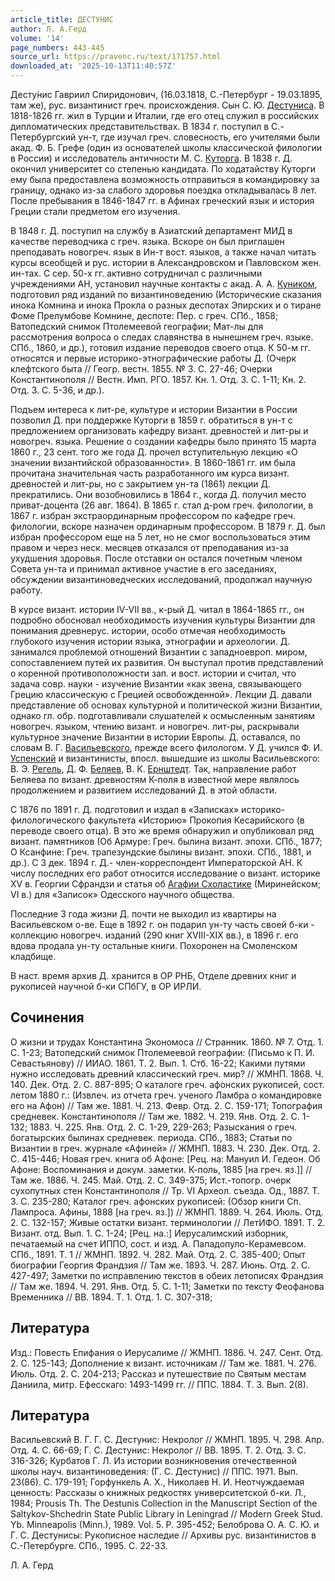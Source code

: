```yaml
---
article_title: ДЕСТУНИС
author: Л. А.Герд
volume: '14'
page_numbers: 443-445
source_url: https://pravenc.ru/text/171757.html
downloaded_at: '2025-10-13T11:40:57Z'
---
```


Десту́нис Гавриил Спиридонович, (16.03.1818, С.-Петербург - 19.03.1895, там же), рус. византинист греч. происхождения. Сын С. Ю. [Дестуниса](https://pravenc.ru/text/Дестуниса.html). В 1818-1826 гг. жил в Турции и Италии, где его отец служил в российских дипломатических представительствах. В 1834 г. поступил в С.-Петербургский ун-т, где изучал греч. словесность, его учителями были акад. Ф. Б. Грефе (один из основателей школы классической филологии в России) и исследователь античности М. С. [Куторга](https://pravenc.ru/text/Куторга.html). В 1838 г. Д. окончил университет со степенью кандидата. По ходатайству Куторги ему была предоставлена возможность отправиться в командировку за границу, однако из-за слабого здоровья поездка откладывалась 8 лет. После пребывания в 1846-1847 гг. в Афинах греческий язык и история Греции стали предметом его изучения.

В 1848 г. Д. поступил на службу в Азиатский департамент МИД в качестве переводчика с греч. языка. Вскоре он был приглашен преподавать новогреч. язык в Ин-т вост. языков, а также начал читать курсы всеобщей и рус. истории в Александровском и Павловском жен. ин-тах. С сер. 50-х гг. активно сотрудничал с различными учреждениями АН, установил научные контакты с акад. А. А. [Куником](https://pravenc.ru/text/Куником.html), подготовил ряд изданий по византиноведению (Исторические сказания инока Комнина и инока Прокла о разных деспотах Эпирских и о тиране Фоме Прелумбове Комнине, деспоте: Пер. с греч. СПб., 1858; Ватопедский снимок Птолемеевой географии; Мат-лы для рассмотрения вопроса о следах славянства в нынешнем греч. языке. СПб., 1860, и др.), готовил издание переводов своего отца. К 50-м гг. относятся и первые историко-этнографические работы Д. (Очерк клефтского быта // Геогр. вестн. 1855. № 3. С. 27-46; Очерки Константинополя // Вестн. Имп. РГО. 1857. Кн. 1. Отд. 3. С. 1-11; Кн. 2. Отд. 3. С. 5-36, и др.).

Подъем интереса к лит-ре, культуре и истории Византии в России позволил Д. при поддержке Куторги в 1859 г. обратиться в ун-т с предложением организовать кафедру визант. древностей и лит-ры и новогреч. языка. Решение о создании кафедры было принято 15 марта 1860 г., 23 сент. того же года Д. прочел вступительную лекцию «О значении византийской образованности». В 1860-1861 гг. им была прочитана значительная часть разработанного им курса визант. древностей и лит-ры, но с закрытием ун-та (1861) лекции Д. прекратились. Они возобновились в 1864 г., когда Д. получил место приват-доцента (26 авг. 1864). В 1865 г. стал д-ром греч. филологии, в 1867 г. избран экстраординарным профессором по кафедре греч. филологии, вскоре назначен ординарным профессором. В 1879 г. Д. был избран профессором еще на 5 лет, но не смог воспользоваться этим правом и через неск. месяцев отказался от преподавания из-за ухудшения здоровья. После отставки он остался почетным членом Совета ун-та и принимал активное участие в его заседаниях, обсуждении византиноведческих исследований, продолжал научную работу.

В курсе визант. истории IV-VII вв., к-рый Д. читал в 1864-1865 гг., он подробно обосновал необходимость изучения культуры Византии для понимания древнерус. истории, особо отмечая необходимость глубокого изучения истории языка, этнографии и археологии. Д. занимался проблемой отношений Византии с западноевроп. миром, сопоставлением путей их развития. Он выступал против представлений о коренной противоположности зап. и вост. истории и считал, что задача совр. науки - изучение Византии «как звена, связывающего Грецию классическую с Грецией освобожденной». Лекции Д. давали представление об основах культурной и политической жизни Византии, однако гл. обр. подготавливали слушателей к осмысленным занятиям новогреч. языком, чтению визант. и новогреч. лит-ры, раскрывали культурное значение Византии в истории Европы. Д. оставался, по словам В. Г. [Васильевского](https://pravenc.ru/text/Васильевский.html), прежде всего филологом. У Д. учился Ф. И. [Успенский](https://pravenc.ru/text/Успенский.html) и византинисты, впосл. вышедшие из школы Васильевского: В. Э. [Регель](https://pravenc.ru/text/Регель.html), Д. Ф. [Беляев](https://pravenc.ru/text/Беляев.html), В. К. [Ернштедт](https://pravenc.ru/text/Ернштедт.html). Так, направление работ Беляева по визант. древностям К-поля в известной мере являлось продолжением и развитием исследований Д. в этой области.

С 1876 по 1891 г. Д. подготовил и издал в «Записках» историко-филологического факультета «Историю» Прокопия Кесарийского (в переводе своего отца). В это же время обнаружил и опубликовал ряд визант. памятников (Об Армуре: Греч. былина визант. эпохи. СПб., 1877; О Ксанфине: Греч. трапезундские былины визант. эпохи. СПб., 1881, и др.). С 3 дек. 1894 г. Д.- член-корреспондент Императорской АН. К числу последних его работ относится исследование о визант. историке XV в. Георгии Сфрандзи и статья об [Агафии Схоластике](<https://pravenc.ru/text/Агафии Схоластике.html>) (Миринейском; VI в.) для «Записок» Одесского научного общества.

Последние 3 года жизни Д. почти не выходил из квартиры на Васильевском о-ве. Еще в 1892 г. он подарил ун-ту часть своей б-ки - коллекцию новогреч. изданий (290 книг XVIII-XIX вв.), в 1896 г. его вдова продала ун-ту остальные книги. Похоронен на Смоленском кладбище.

В наст. время архив Д. хранится в ОР РНБ, Отделе древних книг и рукописей научной б-ки СПбГУ, в ОР ИРЛИ.

## Сочинения

О жизни и трудах Константина Экономоса // Странник. 1860. № 7. Отд. 1. С. 1-23; Ватопедский снимок Птолемеевой географии: (Письмо к П. И. Севастьянову) // ИИАО. 1861. Т. 2. Вып. 1. Стб. 16-22; Какими путями нужно исследовать древний классический греч. мир? // ЖМНП. 1868. Ч. 140. Дек. Отд. 2. С. 887-895; О каталоге греч. афонских рукописей, сост. летом 1880 г.: (Извлеч. из отчета греч. ученого Ламбра о командировке его на Афон) // Там же. 1881. Ч. 213. Февр. Отд. 2. С. 159-171; Топография средневек. Константинополя // Там же. 1882. Ч. 219. Янв. Отд. 2. С. 1-132; 1883. Ч. 225. Янв. Отд. 2. С. 1-29, 229-263; Разыскания о греч. богатырских былинах средневек. периода. СПб., 1883; Статьи по Византии в греч. журнале «Афиней» // ЖМНП. 1883. Ч. 230. Дек. Отд. 2. С. 415-446; Новая греч. книга об Афоне: [Рец. на: Мануил И. Гедеон. Об Афоне: Воспоминания и докум. заметки. К-поль, 1885 [на греч. яз.]] // Там же. 1886. Ч. 245. Май. Отд. 2. С. 349-375; Ист.-топогр. очерк сухопутных стен Константинополя // Тр. VI Археол. съезда. Од., 1887. Т. 3. С. 235-280; Каталог греч. афонских рукописей: (Обзор книги Сп. Лампроса. Афины, 1888 [на греч. яз.]) // ЖМНП. 1889. Ч. 264. Июль. Отд. 2. С. 132-157; Живые остатки визант. терминологии // ЛетИФО. 1891. Т. 2. Визант. отд. Вып. 1. С. 1-24; [Рец. на.:] Иерусалимский изборник, печатаемый на счет ИППО, сост. и изд. А. Пападопуло-Керамевсом. СПб., 1891. Т. 1 // ЖМНП. 1892. Ч. 282. Май. Отд. 2. С. 385-400; Опыт биографии Георгия Франдзия // Там же. 1893. Ч. 287. Июнь. Отд. 2. С. 427-497; Заметки по исправлению текстов в обеих летописях Франдзия // Там же. 1894. Ч. 291. Янв. Отд. 5. С. 1-11; Заметки по тексту Феофанова Временника // ВВ. 1894. Т. 1. Отд. 1. С. 307-318;

## Литература

Изд.: Повесть Епифания о Иерусалиме // ЖМНП. 1886. Ч. 247. Сент. Отд. 2. С. 125-143; Дополнение к визант. источникам // Там же. 1881. Ч. 276. Июль. Отд. 2. С. 204-213; Рассказ и путешествие по Святым местам Даниила, митр. Ефесскаго: 1493-1499 гг. // ППС. 1884. Т. 3. Вып. 2(8).

## Литература

Васильевский В. Г. Г. С. Дестунис: Некролог // ЖМНП. 1895. Ч. 298. Апр. Отд. 4. С. 66-69; Г. С. Дестунис: Некролог // ВВ. 1895. Т. 2. Отд. 3. С. 316-326; Курбатов Г. Л. Из истории возникновения отечественной школы науч. византиноведения: (Г. С. Дестунис) // ППС. 1971. Вып. 23(86). С. 179-191; Горфункель А. Х., Николаев Н. И. Неотчуждаемая ценность: Рассказы о книжных редкостях университетской б-ки. Л., 1984; Prousis Th. The Destunis Collection in the Manuscript Section of the Saltykov-Shchedrin State Public Library in Leningrad // Modern Greek Stud. Yb. Minneapolis (Minn.), 1989. Vol. 5. P. 395-452; Белоброва О. А. С. Ю. и Г. С. Дестунисы: Рукописное наследие // Архивы рус. византинистов в С.-Петербурге. СПб., 1995. С. 22-33.

Л. А.  Герд
